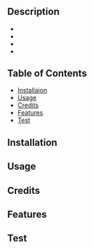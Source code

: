 # <Your-Project-Title>

## Description

- 
- 
- 
- 

## Table of Contents

- [Installaion](#installation)
- [Usage](#usage)
- [Credits](#credits)
- [Features](#features)
- [Test](#test)

## Installation

## Usage

## Credits

## Features

## Test